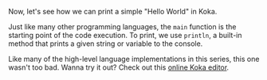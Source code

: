 Now, let's see how we can print a simple "Hello World" in Koka.

Just like many other programming languages, the `main` function is the starting
point of the code execution. To print, we use `println`, a built-in method that
prints a given string or variable to the console.

Like many of the high-level language implementations in this series, this one
wasn't too bad. Wanna try it out? Check out this [online Koka editor][1].

[1]: https://tio.run/#koka
